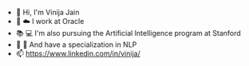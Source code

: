 - 👋 Hi, I'm Vinija Jain
- 💼 ☁️ I work at Oracle
- 📚 💻 I'm also pursuing the Artificial Intelligence program at Stanford
- 📓 💞 And have a specialization in NLP
- 📫 https://www.linkedin.com/in/vinija/

<!---
vinija/vinija is a ✨ special ✨ repository because its `README.md` (this file) appears on your GitHub profile.
You can click the Preview link to take a look at your changes.
--->
